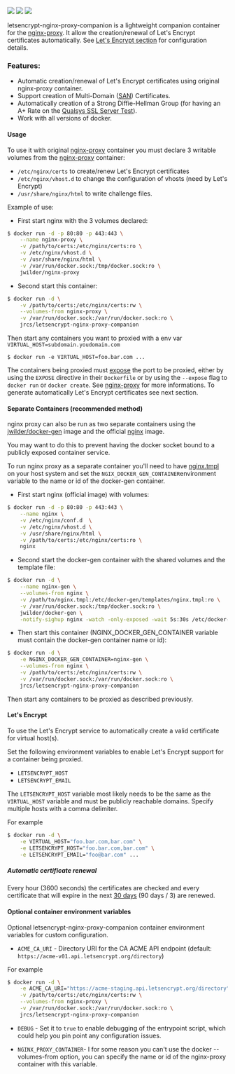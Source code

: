 [![](https://img.shields.io/docker/stars/jrcs/letsencrypt-nginx-proxy-companion.svg)](https://hub.docker.com/r/jrcs/letsencrypt-nginx-proxy-companion 'DockerHub') [![](https://img.shields.io/docker/pulls/jrcs/letsencrypt-nginx-proxy-companion.svg)](https://hub.docker.com/r/jrcs/letsencrypt-nginx-proxy-companion 'DockerHub') [![](https://img.shields.io/imagelayers/image-size/jrcs/letsencrypt-nginx-proxy-companion/latest.svg)](https://imagelayers.io/?images=jrcs/letsencrypt-nginx-proxy-companion:latest 'Get information on imagelayers.io')

letsencrypt-nginx-proxy-companion is a lightweight companion container for the [nginx-proxy](https://github.com/jwilder/nginx-proxy). It allow the creation/renewal of Let's Encrypt certificates automatically. See [Let's Encrypt section](#lets-encrypt) for configuration details.

### Features:
* Automatic creation/renewal of Let's Encrypt certificates using original nginx-proxy container.
* Support creation of Multi-Domain ([SAN](https://www.digicert.com/subject-alternative-name.htm)) Certificates.
* Automatically creation of a Strong Diffie-Hellman Group (for having an A+ Rate on the [Qualsys SSL Server Test](https://www.ssllabs.com/ssltest/)).
* Work with all versions of docker.

#### Usage

To use it with original [nginx-proxy](https://github.com/jwilder/nginx-proxy) container you must declare 3 writable volumes from the [nginx-proxy](https://github.com/jwilder/nginx-proxy) container:
* `/etc/nginx/certs` to create/renew Let's Encrypt certificates
* `/etc/nginx/vhost.d` to change the configuration of vhosts (need by Let's Encrypt)
* `/usr/share/nginx/html` to write challenge files.

Example of use:

* First start nginx with the 3 volumes declared:
```bash
$ docker run -d -p 80:80 -p 443:443 \
    --name nginx-proxy \
    -v /path/to/certs:/etc/nginx/certs:ro \
    -v /etc/nginx/vhost.d \
    -v /usr/share/nginx/html \
    -v /var/run/docker.sock:/tmp/docker.sock:ro \
    jwilder/nginx-proxy
```

* Second start this container:
```bash
$ docker run -d \
    -v /path/to/certs:/etc/nginx/certs:rw \
    --volumes-from nginx-proxy \
    -v /var/run/docker.sock:/var/run/docker.sock:ro \
    jrcs/letsencrypt-nginx-proxy-companion
```

Then start any containers you want to proxied with a env var `VIRTUAL_HOST=subdomain.youdomain.com`

    $ docker run -e VIRTUAL_HOST=foo.bar.com ...

The containers being proxied must [expose](https://docs.docker.com/reference/run/#expose-incoming-ports) the port to be proxied, either by using the `EXPOSE` directive in their `Dockerfile` or by using the `--expose` flag to `docker run` or `docker create`. See [nginx-proxy](https://github.com/jwilder/nginx-proxy) for more informations. To generate automatically Let's Encrypt certificates see next section.

#### Separate Containers (recommended method)
nginx proxy can also be run as two separate containers using the [jwilder/docker-gen](https://github.com/jwilder/docker-gen)
image and the official [nginx](https://hub.docker.com/_/nginx/) image.

You may want to do this to prevent having the docker socket bound to a publicly exposed container service.

To run nginx proxy as a separate container you'll need to have [nginx.tmpl](https://github.com/jwilder/nginx-proxy/blob/master/nginx.tmpl) on your host system and set the `NGIX_DOCKER_GEN_CONTAINER`environment variable to the name or id of the docker-gen container.

* First start nginx (official image) with volumes:
```bash
$ docker run -d -p 80:80 -p 443:443 \
    --name nginx \
    -v /etc/nginx/conf.d  \
    -v /etc/nginx/vhost.d \
    -v /usr/share/nginx/html \
    -v /path/to/certs:/etc/nginx/certs:ro \
    nginx
```

* Second start the docker-gen container with the shared volumes and the template file:
```bash
$ docker run -d \
    --name nginx-gen \
    --volumes-from nginx \
    -v /path/to/nginx.tmpl:/etc/docker-gen/templates/nginx.tmpl:ro \
    -v /var/run/docker.sock:/tmp/docker.sock:ro \
    jwilder/docker-gen \
    -notify-sighup nginx -watch -only-exposed -wait 5s:30s /etc/docker-gen/templates/nginx.tmpl /etc/nginx/conf.d/default.conf
```

* Then start this container (NGINX_DOCKER_GEN_CONTAINER variable must contain the docker-gen container name or id):
```bash
$ docker run -d \
    -e NGINX_DOCKER_GEN_CONTAINER=nginx-gen \
    --volumes-from nginx \
    -v /path/to/certs:/etc/nginx/certs:rw \
    -v /var/run/docker.sock:/var/run/docker.sock:ro \
    jrcs/letsencrypt-nginx-proxy-companion
```
Then start any containers to be proxied as described previously.

#### Let's Encrypt

To use the Let's Encrypt service to automatically create a valid certificate for virtual host(s).

Set the following environment variables to enable Let's Encrypt support for a container being proxied.

- `LETSENCRYPT_HOST`
- `LETSENCRYPT_EMAIL`

The `LETSENCRYPT_HOST` variable most likely needs to be the same as the `VIRTUAL_HOST` variable and must be publicly reachable domains. Specify multiple hosts with a comma delimiter.

For example

```bash
$ docker run -d \
    -e VIRTUAL_HOST="foo.bar.com,bar.com" \
    -e LETSENCRYPT_HOST="foo.bar.com,bar.com" \
    -e LETSENCRYPT_EMAIL="foo@bar.com" ...
```
##### Automatic certificate renewal
Every hour (3600 seconds) the certificates are checked and every certificate that will expire in the next [30 days](https://github.com/kuba/simp_le/blob/ecf4290c4f7863bb5427b50cdd78bc3a5df79176/simp_le.py#L72) (90 days / 3) are renewed.

#### Optional container environment variables

Optional letsencrypt-nginx-proxy-companion container environment variables for custom configuration.

* `ACME_CA_URI` - Directory URI for the CA ACME API endpoint (default: ``https://acme-v01.api.letsencrypt.org/directory``)

For example

```bash
$ docker run -d \
    -e ACME_CA_URI="https://acme-staging.api.letsencrypt.org/directory" \
    -v /path/to/certs:/etc/nginx/certs:rw \
    --volumes-from nginx-proxy \
    -v /var/run/docker.sock:/var/run/docker.sock:ro \
    jrcs/letsencrypt-nginx-proxy-companion
```

* `DEBUG` - Set it to `true` to enable debugging of the entrypoint script, which could help you pin point any configuration issues.

* `NGINX_PROXY_CONTAINER`- I for some reason you can't use the docker --volumes-from option, you can specify the name or id of the nginx-proxy container with this variable.


